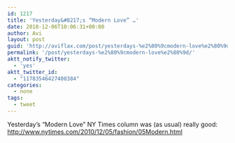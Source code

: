 ```yaml
---
id: 1217
title: 'Yesterday&#8217;s “Modern Love” …'
date: 2010-12-06T10:06:31+00:00
author: Avi
layout: post
guid: 'http://aviflax.com/post/yesterdays-%e2%80%9cmodern-love%e2%80%9d/'
permalink: '/post/yesterdays-%e2%80%9cmodern-love%e2%80%9d/'
aktt_notify_twitter:
  - 'yes'
aktt_twitter_id:
  - "11783546427408384"
categories:
  - none
tags:
  - tweet
---
```

Yesterday&#8217;s “Modern Love” NY Times column was (as usual) really good: <a href="http://www.nytimes.com/2010/12/05/fashion/05Modern.html" rel="nofollow">http://www.nytimes.com/2010/12/05/fashion/05Modern.html</a>